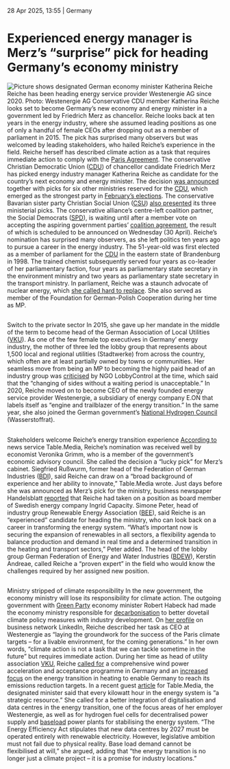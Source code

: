 28 Apr 2025, 13:55
| 
Germany
# Experienced energy manager is Merz’s “surprise” pick for heading Germany’s economy ministry
![Picture shows designated German economy minister Katherina Reiche](https://www.cleanenergywire.org/sites/default/files/styles/gallery_image/public/katherina_reiche_westenergieag.jpg?itok=A8-Sz83W)
Reiche has been heading energy service provider Westenergie AG since 2020. Photo: Westenergie AG 
Conservative CDU member Katherina Reiche looks set to become Germany’s new economy and energy minister in a government led by Friedrich Merz as chancellor. Reiche looks back at ten years in the energy industry, where she assumed leading positions as one of only a handful of female CEOs after dropping out as a member of parliament in 2015. The pick has surprised many observers but was welcomed by leading stakeholders, who hailed Reiche’s experience in the field. Reiche herself has described climate action as a task that requires immediate action to comply with the [Paris Agreement](https://www.cleanenergywire.org/glossary/letter_p#paris_agreement).
The conservative Christian Democratic Union ([CDU](https://www.cleanenergywire.org/experts/cdu-christian-democratic-union)) of chancellor candidate Friedrich Merz has picked energy industry manager Katherina Reiche as candidate for the country’s next economy and energy minister.
The decision [was announced](https://www.cdu.de/aktuelles/cdu-deutschlands/designierte-mitglieder-des-bundeskabinetts/) together with picks for six other ministries reserved for the [CDU](https://www.cleanenergywire.org/experts/cdu-christian-democratic-union), which emerged as the strongest party in [February’s elections](https://www.cleanenergywire.org/dossiers/germanys-snap-elections-reaching-2030-climate-and-energy-targets-will-depend-next-government). The conservative Bavarian sister party Christian Social Union ([CSU](https://www.cleanenergywire.org/experts/csu-christian-social-union)) [also presented](https://www.br.de/nachrichten/bayern/soeder-stellt-csu-bundesminister-vor-dobrindt-baer-rainer,UjdzDpK) its three ministerial picks.
The conservative alliance’s centre-left coalition partner, the Social Democrats ([SPD](https://www.cleanenergywire.org/experts/spd-social-democratic-party)), is waiting until after a member vote on accepting the aspiring government parties’ [coalition agreement](https://www.cleanenergywire.org/factsheets/what-germanys-aspiring-coalition-government-agreement-means-climate-and-energy), the result of which is scheduled to be announced on Wednesday (30 April).
Reiche’s nomination has surprised many observers, as she left politics ten years ago to pursue a career in the energy industry. The 51-year-old was first elected as a member of parliament for the [CDU](https://www.cleanenergywire.org/experts/cdu-christian-democratic-union) in the eastern state of Brandenburg in 1998. The trained chemist subsequently served four years as co-leader of her parliamentary faction, four years as parliamentary state secretary in the environment ministry and two years as parliamentary state secretary in the transport ministry. In parliament, Reiche was a staunch advocate of nuclear energy, which [she called hard to replace](https://www.deutschlandfunk.de/kernkraft-liefert-preiswerte-und-sichere-energie-100.html). She also served as member of the Foundation for German-Polish Cooperation during her time as MP.
## 
Switch to the private sector
In 2015, she gave up her mandate in the middle of the term to become head of the German Association of Local Utilities ([VKU](https://www.cleanenergywire.org/experts/vku-german-association-local-utilities)). As one of the few female top executives in Germany’ energy industry, the mother of three led the lobby group that represents about 1,500 local and regional utilities (Stadtwerke) from across the country, which often are at least partially owned by towns or communities.
Her seamless move from being an MP to becoming the highly paid head of an industry group was [criticised](https://www.tagesspiegel.de/potsdam/landeshauptstadt/reiche-wegen-lobbyisten-job-in-der-kritik-7248349.html) by NGO LobbyControl at the time, which said that the “changing of sides without a waiting period is unacceptable.” In 2020, Reiche moved on to become CEO of the newly founded energy service provider Westenergie, a subsidiary of energy company E.ON that labels itself as “engine and trailblazer of the energy transition.” In the same year, she also joined the German government’s [National Hydrogen Council](https://www.wasserstoffrat.de/en/) (Wasserstoffrat).
## 
Stakeholders welcome Reiche’s energy transition experience 
[According to](https://table.media/berlin/analyse/merz-nominiert-minister-wadephul-ins-aussenamt-prien-reiche-warken-und-frei-besetzen-ressorts-fuer-bildung-wirtschaft-gesundheit-und-kanzleramt/) news service Table.Media, Reiche’s nomination was received well by economist Veronika Grimm, who is a member of the government’s economic advisory council. She called the decision a “lucky pick” for Merz’s cabinet. Siegfried Rußwurm, former head of the Federation of German Industries ([BDI](https://www.cleanenergywire.org/experts/bdi-federation-german-industries)), said Reiche can draw on a “broad background of experience and her ability to innovate,” Table.Media wrote. Just days before she was announced as Merz’s pick for the ministry, business newspaper Handelsblatt [reported](https://www.handelsblatt.com/unternehmen/energie/katherina-reiche-westenergie-chefin-uebernimmt-posten-in-schweden/100123795.html) that Reiche had taken on a position as board member of Swedish energy company Ingrid Capacity.
Simone Peter, head of industry group Renewable Energy Association ([BEE](https://www.cleanenergywire.org/experts/bee-german-renewable-energy-federation)), said Reiche is an “experienced” candidate for heading the ministry, who can look back on a career in transforming the energy system. “What’s important now is securing the expansion of renewables in all sectors, a flexibility agenda to balance production and demand in real time and a determined transition in the heating and transport sectors,” Peter added.
The head of the lobby group German Federation of Energy and Water Industries ([BDEW](https://www.cleanenergywire.org/experts/bdew-german-association-energy-and-water-industries)), Kerstin Andreae, called Reiche a “proven expert” in the field who would know the challenges required by her assigned new position. 
## 
Ministry stripped of climate responsibility
In the new government, the economy ministry will lose its responsibility for climate action. The outgoing government with [Green Party](https://www.cleanenergywire.org/experts/green-party) economy minister Robert Habeck had made the economy ministry responsible for [decarbonisation](https://www.cleanenergywire.org/glossary/letter_d#decarbonisation) to better dovetail climate policy measures with industry development.
On [her profile](https://www.linkedin.com/in/katherina-reiche/) on business network LinkedIn, Reiche described her task as CEO at Westenergie as “laying the groundwork for the success of the Paris climate targets – for a livable environment, for the coming generations.” In her own words, “climate action is not a task that we can tackle sometime in the future” but requires immediate action.
During her time as head of utility association [VKU](https://www.cleanenergywire.org/experts/vku-german-association-local-utilities), Reiche [called for](https://www.cleanenergywire.org/news/german-govt-urged-unblock-wind-power-expansion-ahead-summit) a comprehensive wind power acceleration and acceptance programme in Germany and an [increased focus](https://www.cleanenergywire.org/news/price-drop-onshore-wind-auction-german-power-trading-zone-unity/need-more-focus-energy-transition-heating-business-associations) on the energy transition in heating to enable Germany to reach its emissions reduction targets.
In a recent guest [article](https://table.media/ceo/ceo-standpunkt/reiche-jede-kilowattstunde-wird-zur-strategischen-ressource/) for Table.Media, the designated minister said that every kilowatt hour in the energy system is “a strategic resource.” She called for a better integration of digitalisation and data centres in the energy transition, one of the focus areas of her employer Westenergie, as well as for hydrogen fuel cells for decentralised power supply and [baseload](https://www.cleanenergywire.org/glossary/letter_b#baseload) power plants for stabilising the energy system.
“The Energy Efficiency Act stipulates that new data centres by 2027 must be operated entirely with renewable electricity. However, legislative ambition must not fail due to physical reality. Base load demand cannot be flexibilised at will,” she argued, adding that “the energy transition is no longer just a climate project – it is a promise for industry locations.”